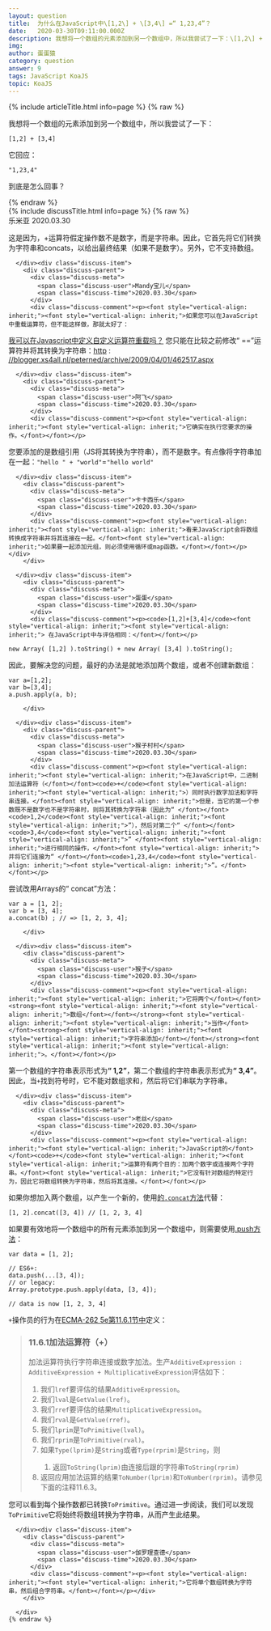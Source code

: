 ```yaml
---
layout: question
title:  为什么在JavaScript中\[1,2\] + \[3,4\] =“ 1,23,4”？
date:   2020-03-30T09:11:00.000Z
description: 我想将一个数组的元素添加到另一个数组中，所以我尝试了一下：\[1,2\] + \[3,4\]它回应："1,23,4"到底是怎么回事？...
img: 
author: 蛋蛋猿
category: question
answer: 9
tags: JavaScript KoaJS
topic: KoaJS
---
```

<div class="article-root">
  <div class="article">
    {% include articleTitle.html info=page %}
    {% raw %}
    <div class="article-content"><p><font style="vertical-align: inherit;"><font style="vertical-align: inherit;">我想将一个数组的元素添加到另一个数组中，所以我尝试了一下：</font></font></p>

<pre><code>[1,2] + [3,4]
</code></pre>

<p><font style="vertical-align: inherit;"><font style="vertical-align: inherit;">它回应：</font></font></p>

<pre><code>"1,23,4"
</code></pre>

<p><font style="vertical-align: inherit;"><font style="vertical-align: inherit;">到底是怎么回事？</font></font></p></div>
    {% endraw %}
  </div>

  <div class="discuss-wrapper">
    {% include discussTitle.html info=page %}
    {% raw %}
    <div class="discuss-item">
        <div class="discuss-parent">
          <div class="discuss-meta">
            <span class="discuss-user">乐米亚</span>
            <span class="discuss-time">2020.03.30</span>
          </div>
          <div class="discuss-comment"><p><font style="vertical-align: inherit;"><font style="vertical-align: inherit;">这是因为，+运算符假定操作数不是数字，而是字符串。</font><font style="vertical-align: inherit;">因此，它首先将它们转换为字符串和concats，以给出最终结果（如果不是数字）。</font><font style="vertical-align: inherit;">另外，它不支持数组。</font></font></p></div>
        </div>
        
      </div><div class="discuss-item">
        <div class="discuss-parent">
          <div class="discuss-meta">
            <span class="discuss-user">Mandy宝儿</span>
            <span class="discuss-time">2020.03.30</span>
          </div>
          <div class="discuss-comment"><p><font style="vertical-align: inherit;"><font style="vertical-align: inherit;">如果您可以在JavaScript中重载运算符，但不能这样做，那就太好了：
 </font></font><a href="https://stackoverflow.com/questions/4700085/can-i-define-custom-operator-overloads-in-javascript"><font style="vertical-align: inherit;"><font style="vertical-align: inherit;">我可以在Javascript中定义自定义运算符重载吗？</font></font></a><font style="vertical-align: inherit;"><font style="vertical-align: inherit;">
您只能在比较之前修改“ ==”运算符并将其转换为字符串：</font><a href="http://blogger.xs4all.nl/peterned/archive/2009/04/01/462517.aspx" rel="nofollow noreferrer"><font style="vertical-align: inherit;">http</font></a><font style="vertical-align: inherit;"> :
 </font></font><a href="http://blogger.xs4all.nl/peterned/archive/2009/04/01/462517.aspx" rel="nofollow noreferrer"><font style="vertical-align: inherit;"><font style="vertical-align: inherit;">//blogger.xs4all.nl/peterned/archive/2009/04/01/462517.aspx</font></font></a></p></div>
        </div>
        
      </div><div class="discuss-item">
        <div class="discuss-parent">
          <div class="discuss-meta">
            <span class="discuss-user">阿飞</span>
            <span class="discuss-time">2020.03.30</span>
          </div>
          <div class="discuss-comment"><p><font style="vertical-align: inherit;"><font style="vertical-align: inherit;">它确实在执行您要求的操作。</font></font></p>

<p><font style="vertical-align: inherit;"><font style="vertical-align: inherit;">您要添加的是数组引用（JS将其转换为字符串），而不是数字。</font><font style="vertical-align: inherit;">有点像将字符串加在一起：</font></font><code>"hello " + "world"</code><font style="vertical-align: inherit;"><font style="vertical-align: inherit;">=</font></font><code>"hello world"</code> </p></div>
        </div>
        
      </div><div class="discuss-item">
        <div class="discuss-parent">
          <div class="discuss-meta">
            <span class="discuss-user">卡卡西乐</span>
            <span class="discuss-time">2020.03.30</span>
          </div>
          <div class="discuss-comment"><p><font style="vertical-align: inherit;"><font style="vertical-align: inherit;">看来JavaScript会将数组转换成字符串并将其连接在一起。</font><font style="vertical-align: inherit;">如果要一起添加元组，则必须使用循环或map函数。</font></font></p></div>
        </div>
        
      </div><div class="discuss-item">
        <div class="discuss-parent">
          <div class="discuss-meta">
            <span class="discuss-user">蛋蛋</span>
            <span class="discuss-time">2020.03.30</span>
          </div>
          <div class="discuss-comment"><p><code>[1,2]+[3,4]</code><font style="vertical-align: inherit;"><font style="vertical-align: inherit;"> 在JavaScript中与评估相同：</font></font></p>

<pre><code>new Array( [1,2] ).toString() + new Array( [3,4] ).toString();
</code></pre>

<p><font style="vertical-align: inherit;"><font style="vertical-align: inherit;">因此，要解决您的问题，最好的办法是就地添加两个数组，或者不创建新数组：</font></font></p>

<pre><code>var a=[1,2];<font></font>
var b=[3,4];<font></font>
a.push.apply(a, b);<font></font>
</code></pre></div>
        </div>
        
      </div><div class="discuss-item">
        <div class="discuss-parent">
          <div class="discuss-meta">
            <span class="discuss-user">猴子村村</span>
            <span class="discuss-time">2020.03.30</span>
          </div>
          <div class="discuss-comment"><p><font style="vertical-align: inherit;"><font style="vertical-align: inherit;">在JavaScript中，二进制加法运算符（</font></font><code>+</code><font style="vertical-align: inherit;"><font style="vertical-align: inherit;">）同时执行数字加法和字符串连接。</font><font style="vertical-align: inherit;">但是，当它的第一个参数既不是数字也不是字符串时，则将其转换为字符串（因此为“ </font></font><code>1,2</code><font style="vertical-align: inherit;"><font style="vertical-align: inherit;">”），然后对第二个“ </font></font><code>3,4</code><font style="vertical-align: inherit;"><font style="vertical-align: inherit;">” </font><font style="vertical-align: inherit;">进行相同的操作，</font><font style="vertical-align: inherit;">并将它们连接为“ </font></font><code>1,23,4</code><font style="vertical-align: inherit;"><font style="vertical-align: inherit;">”。</font></font></p>

<p><font style="vertical-align: inherit;"><font style="vertical-align: inherit;">尝试改用Arrays的“ concat”方法：</font></font></p>

<pre class="lang-js prettyprint-override"><code>var a = [1, 2];<font></font>
var b = [3, 4];<font></font>
a.concat(b) ; // =&gt; [1, 2, 3, 4];<font></font>
</code></pre></div>
        </div>
        
      </div><div class="discuss-item">
        <div class="discuss-parent">
          <div class="discuss-meta">
            <span class="discuss-user">猴子</span>
            <span class="discuss-time">2020.03.30</span>
          </div>
          <div class="discuss-comment"><p><font style="vertical-align: inherit;"><font style="vertical-align: inherit;">它将两个</font></font><strong><font style="vertical-align: inherit;"><font style="vertical-align: inherit;">数组</font></font></strong><font style="vertical-align: inherit;"><font style="vertical-align: inherit;">当作</font></font><strong><font style="vertical-align: inherit;"><font style="vertical-align: inherit;">字符串添加</font></font></strong><font style="vertical-align: inherit;"><font style="vertical-align: inherit;">。</font></font></p>

<p><font style="vertical-align: inherit;"><font style="vertical-align: inherit;">第一个数组的字符串表示形式为</font></font><strong><font style="vertical-align: inherit;"><font style="vertical-align: inherit;">“ 1,2”</font></font></strong><font style="vertical-align: inherit;"><font style="vertical-align: inherit;">，第二个</font><font style="vertical-align: inherit;">数组的字符串表示形式为</font></font><strong><font style="vertical-align: inherit;"><font style="vertical-align: inherit;">“ 3,4”</font></font></strong><font style="vertical-align: inherit;"><font style="vertical-align: inherit;">。</font><font style="vertical-align: inherit;">因此，当</font></font><code>+</code><font style="vertical-align: inherit;"><font style="vertical-align: inherit;">找到符号</font><font style="vertical-align: inherit;">时</font><font style="vertical-align: inherit;">，它不能对数组求和，然后将它们串联为字符串。</font></font></p></div>
        </div>
        
      </div><div class="discuss-item">
        <div class="discuss-parent">
          <div class="discuss-meta">
            <span class="discuss-user">老丝</span>
            <span class="discuss-time">2020.03.30</span>
          </div>
          <div class="discuss-comment"><p><font style="vertical-align: inherit;"><font style="vertical-align: inherit;">JavaScript的</font></font><code>+</code><font style="vertical-align: inherit;"><font style="vertical-align: inherit;">运算符有两个目的：加两个数字或连接两个字符串。</font><font style="vertical-align: inherit;">它没有针对数组的特定行为，因此它将数组转换为字符串，然后将其连接。</font></font></p>

<p><font style="vertical-align: inherit;"><font style="vertical-align: inherit;">如果你想加入两个数组，以产生一个新的，使用</font></font><a href="https://developer.mozilla.org/en/JavaScript/Reference/Global_Objects/Array/concat"><font style="vertical-align: inherit;"><font style="vertical-align: inherit;">的</font></font><code>.concat</code><font style="vertical-align: inherit;"><font style="vertical-align: inherit;">方法</font></font></a><font style="vertical-align: inherit;"><font style="vertical-align: inherit;">代替：</font></font></p>

<pre><code>[1, 2].concat([3, 4]) // [1, 2, 3, 4]
</code></pre>

<p><font style="vertical-align: inherit;"><font style="vertical-align: inherit;">如果要有效地将一个数组中的所有元素添加到另一个数组中，则需要使用</font></font><a href="https://developer.mozilla.org/en/JavaScript/Reference/Global_Objects/Array/push"><font style="vertical-align: inherit;"><font style="vertical-align: inherit;">.push方法</font></font></a><font style="vertical-align: inherit;"><font style="vertical-align: inherit;">：</font></font></p>

<pre><code>var data = [1, 2];<font></font>
<font></font>
// ES6+:<font></font>
data.push(...[3, 4]);<font></font>
// or legacy:<font></font>
Array.prototype.push.apply(data, [3, 4]);<font></font>
<font></font>
// data is now [1, 2, 3, 4]<font></font>
</code></pre>

<p><font style="vertical-align: inherit;"></font><code>+</code><font style="vertical-align: inherit;"><font style="vertical-align: inherit;">操作员</font><font style="vertical-align: inherit;">的行为</font><font style="vertical-align: inherit;">在</font></font><a href="http://ecma262-5.com/ELS5_Section_11.htm#Section_11.6.1"><font style="vertical-align: inherit;"><font style="vertical-align: inherit;">ECMA-262 5e第11.6.1节中</font></font></a><font style="vertical-align: inherit;"><font style="vertical-align: inherit;">定义</font><font style="vertical-align: inherit;">：</font></font></p>

<blockquote>
  <h3><font style="vertical-align: inherit;"><font style="vertical-align: inherit;">11.6.1加法运算符（+）</font></font></h3>
  
  <p><font style="vertical-align: inherit;"><font style="vertical-align: inherit;">加法运算符执行字符串连接或数字加法。</font><font style="vertical-align: inherit;">生产</font></font><code>AdditiveExpression : AdditiveExpression + MultiplicativeExpression</code><font style="vertical-align: inherit;"><font style="vertical-align: inherit;">评估如下：</font></font></p>
  
  <ol>
  <li><font style="vertical-align: inherit;"><font style="vertical-align: inherit;">我们</font></font><code>lref</code><font style="vertical-align: inherit;"><font style="vertical-align: inherit;">要评估的结果</font></font><code>AdditiveExpression</code><font style="vertical-align: inherit;"><font style="vertical-align: inherit;">。</font></font></li>
  <li><font style="vertical-align: inherit;"><font style="vertical-align: inherit;">我们</font></font><code>lval</code><font style="vertical-align: inherit;"><font style="vertical-align: inherit;">是</font></font><code>GetValue(lref)</code><font style="vertical-align: inherit;"><font style="vertical-align: inherit;">。</font></font></li>
  <li><font style="vertical-align: inherit;"><font style="vertical-align: inherit;">我们</font></font><code>rref</code><font style="vertical-align: inherit;"><font style="vertical-align: inherit;">要评估的结果</font></font><code>MultiplicativeExpression</code><font style="vertical-align: inherit;"><font style="vertical-align: inherit;">。</font></font></li>
  <li><font style="vertical-align: inherit;"><font style="vertical-align: inherit;">我们</font></font><code>rval</code><font style="vertical-align: inherit;"><font style="vertical-align: inherit;">是</font></font><code>GetValue(rref)</code><font style="vertical-align: inherit;"><font style="vertical-align: inherit;">。</font></font></li>
  <li><font style="vertical-align: inherit;"><font style="vertical-align: inherit;">我们</font></font><code>lprim</code><font style="vertical-align: inherit;"><font style="vertical-align: inherit;">是</font></font><code>ToPrimitive(lval)</code><font style="vertical-align: inherit;"><font style="vertical-align: inherit;">。</font></font></li>
  <li><font style="vertical-align: inherit;"><font style="vertical-align: inherit;">我们</font></font><code>rprim</code><font style="vertical-align: inherit;"><font style="vertical-align: inherit;">是</font></font><code>ToPrimitive(rval)</code><font style="vertical-align: inherit;"><font style="vertical-align: inherit;">。</font></font></li>
  <li><font style="vertical-align: inherit;"><font style="vertical-align: inherit;">如果</font></font><code>Type(lprim)</code><font style="vertical-align: inherit;"><font style="vertical-align: inherit;">是</font></font><code>String</code><font style="vertical-align: inherit;"><font style="vertical-align: inherit;">或者</font></font><code>Type(rprim)</code><font style="vertical-align: inherit;"><font style="vertical-align: inherit;">是</font></font><code>String</code><font style="vertical-align: inherit;"><font style="vertical-align: inherit;">，则
  
  </font></font><ol>
  <li><font style="vertical-align: inherit;"><font style="vertical-align: inherit;">返回</font></font><code>ToString(lprim)</code><font style="vertical-align: inherit;"><font style="vertical-align: inherit;">由</font><font style="vertical-align: inherit;">连接</font><font style="vertical-align: inherit;">后跟</font><font style="vertical-align: inherit;">的字符串</font></font><code>ToString(rprim)</code></li>
  </ol></li>
  <li><font style="vertical-align: inherit;"><font style="vertical-align: inherit;">返回应用加法运算的结果</font></font><code>ToNumber(lprim)</code><font style="vertical-align: inherit;"><font style="vertical-align: inherit;">和</font></font><code>ToNumber(rprim)</code><font style="vertical-align: inherit;"><font style="vertical-align: inherit;">。</font><font style="vertical-align: inherit;">请参见下面的注释11.6.3。</font></font></li>
  </ol>
</blockquote>

<p><font style="vertical-align: inherit;"><font style="vertical-align: inherit;">您可以看到每个操作数都已转换</font></font><code>ToPrimitive</code><font style="vertical-align: inherit;"><font style="vertical-align: inherit;">。</font><font style="vertical-align: inherit;">通过进一步阅读，我们可以发现</font></font><code>ToPrimitive</code><font style="vertical-align: inherit;"><font style="vertical-align: inherit;">它将始终将数组转换为字符串，从而产生此结果。</font></font></p></div>
        </div>
        
      </div><div class="discuss-item">
        <div class="discuss-parent">
          <div class="discuss-meta">
            <span class="discuss-user">伽罗理查德</span>
            <span class="discuss-time">2020.03.30</span>
          </div>
          <div class="discuss-comment"><p><font style="vertical-align: inherit;"><font style="vertical-align: inherit;">它将单个数组转换为字符串，然后组合字符串。</font></font></p></div>
        </div>
        
      </div>
    {% endraw %}
  </div>
<div>
